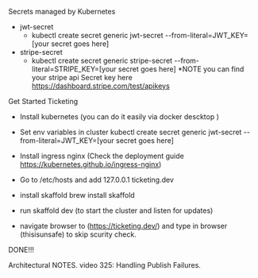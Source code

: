 Secrets managed by Kubernetes
 - jwt-secret
    - kubectl create secret generic jwt-secret --from-literal=JWT_KEY=[your secret goes here]
 - stripe-secret
    - kubectl create secret generic stripe-secret --from-literal=STRIPE_KEY=[your secret goes here]
     *NOTE you can find your stripe api Secret key here https://dashboard.stripe.com/test/apikeys

Get Started Ticketing

  - Install kubernetes (you can do it easily via docker descktop )   
  - Set env variables in cluster
    kubectl create secret generic jwt-secret --from-literal=JWT_KEY=[your secret goes here]

  - Install ingress nginx (Check the deployment guide https://kubernetes.github.io/ingress-nginx)
  - Go to /etc/hosts and add
      127.0.0.1 ticketing.dev
  - install skaffold
     brew install skaffold
  - run skaffold dev (to start the cluster and listen for updates)
  - navigate browser to (https://ticketing.dev/) and type in browser (thisisunsafe) to skip scurity check.

  DONE!!!


  Architectural NOTES.
    video 325: Handling Publish Failures.